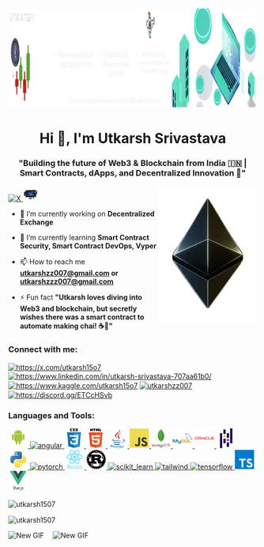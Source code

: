 <h1 align="center">
  <img src="banner.png" alt="Utkarsh Srivastava Banner" width="120%" height="200px"/>
</h1>


<h1 align="center">Hi 👋, I'm Utkarsh Srivastava</h1>
<h3 align="center">"Building the future of Web3 & Blockchain from India 🇮🇳 | Smart Contracts, dApps, and Decentralized Innovation 🚀"</h3>

<img align = "right" alt="ETH" width="200" src="ethereum.gif">
<p align="left">
  <a href="https://x.com/utkarsh15o7" target="blank">
    <img src="https://media1.giphy.com/media/v1.Y2lkPTc5MGI3NjExdTRrazdjZXhkeGFjb2R1d3d6cjNmeGY0bmt0Nm5nejF1ZmVqNHZxMiZlcD12MV9pbnRlcm5hbF9naWZfYnlfaWQmY3Q9Zw/KDGLRKwIMVXV5XLieP/giphy.gif" alt="X" width="30" height="30"/>
  </a>

  <a href="https://etherscan.io/" target="blank">
    <img src="trade.png" alt="Trade" width="30" height="30"/>
  </a>
</p>

- 🔭 I’m currently working on **Decentralized Exchange**

- 🌱 I’m currently learning **Smart Contract Security, Smart Contract DevOps, Vyper**

- 📫 How to reach me **utkarshzz007@gmail.com or utkarshzzz007@gmail.com**

- ⚡ Fun fact **"Utkarsh loves diving into Web3 and blockchain, but secretly wishes there was a smart contract to automate making chai! ☕🚀"**

<h3 align="left">Connect with me:</h3>
<p align="left">
<a href="https://twitter.com/https://x.com/utkarsh15o7" target="blank"><img align="center" src="https://raw.githubusercontent.com/rahuldkjain/github-profile-readme-generator/master/src/images/icons/Social/twitter.svg" alt="https://x.com/utkarsh15o7" height="1" width="1" /></a>
<a href="https://www.linkedin.com/in/utkarsh-srivastava-707aa61b0/" target="blank"><img align="center" src="https://raw.githubusercontent.com/rahuldkjain/github-profile-readme-generator/master/src/images/icons/Social/linked-in-alt.svg" alt="https://www.linkedin.com/in/utkarsh-srivastava-707aa61b0/" height="30" width="40" /></a>
<a href="https://kaggle.com/https://www.kaggle.com/utkarsh15o7" target="blank"><img align="center" src="https://raw.githubusercontent.com/rahuldkjain/github-profile-readme-generator/master/src/images/icons/Social/kaggle.svg" alt="https://www.kaggle.com/utkarsh15o7" height="30" width="40" /></a>
<a href="https://www.leetcode.com/utkarshzz007" target="blank"><img align="center" src="https://raw.githubusercontent.com/rahuldkjain/github-profile-readme-generator/master/src/images/icons/Social/leet-code.svg" alt="utkarshzz007" height="30" width="40" /></a>
<a href="https://discord.gg/https://discord.gg/ETCcHSvb" target="blank"><img align="center" src="https://raw.githubusercontent.com/rahuldkjain/github-profile-readme-generator/master/src/images/icons/Social/discord.svg" alt="https://discord.gg/ETCcHSvb" height="30" width="40" /></a>
</p>

<h3 align="left">Languages and Tools:</h3>
<p align="left"> <a href="https://developer.android.com" target="_blank" rel="noreferrer"> <img src="https://raw.githubusercontent.com/devicons/devicon/master/icons/android/android-original-wordmark.svg" alt="android" width="40" height="40"/> </a> <a href="https://angular.io" target="_blank" rel="noreferrer"> <img src="https://angular.io/assets/images/logos/angular/angular.svg" alt="angular" width="40" height="40"/> </a> <a href="https://www.w3schools.com/css/" target="_blank" rel="noreferrer"> <img src="https://raw.githubusercontent.com/devicons/devicon/master/icons/css3/css3-original-wordmark.svg" alt="css3" width="40" height="40"/> </a> <a href="https://www.w3.org/html/" target="_blank" rel="noreferrer"> <img src="https://raw.githubusercontent.com/devicons/devicon/master/icons/html5/html5-original-wordmark.svg" alt="html5" width="40" height="40"/> </a> <a href="https://www.java.com" target="_blank" rel="noreferrer"> <img src="https://raw.githubusercontent.com/devicons/devicon/master/icons/java/java-original.svg" alt="java" width="40" height="40"/> </a> <a href="https://developer.mozilla.org/en-US/docs/Web/JavaScript" target="_blank" rel="noreferrer"> <img src="https://raw.githubusercontent.com/devicons/devicon/master/icons/javascript/javascript-original.svg" alt="javascript" width="40" height="40"/> </a> <a href="https://www.mongodb.com/" target="_blank" rel="noreferrer"> <img src="https://raw.githubusercontent.com/devicons/devicon/master/icons/mongodb/mongodb-original-wordmark.svg" alt="mongodb" width="40" height="40"/> </a> <a href="https://www.mysql.com/" target="_blank" rel="noreferrer"> <img src="https://raw.githubusercontent.com/devicons/devicon/master/icons/mysql/mysql-original-wordmark.svg" alt="mysql" width="40" height="40"/> </a> <a href="https://www.oracle.com/" target="_blank" rel="noreferrer"> <img src="https://raw.githubusercontent.com/devicons/devicon/master/icons/oracle/oracle-original.svg" alt="oracle" width="40" height="40"/> </a> <a href="https://pandas.pydata.org/" target="_blank" rel="noreferrer"> <img src="https://raw.githubusercontent.com/devicons/devicon/2ae2a900d2f041da66e950e4d48052658d850630/icons/pandas/pandas-original.svg" alt="pandas" width="40" height="40"/> </a> <a href="https://www.python.org" target="_blank" rel="noreferrer"> <img src="https://raw.githubusercontent.com/devicons/devicon/master/icons/python/python-original.svg" alt="python" width="40" height="40"/> </a> <a href="https://pytorch.org/" target="_blank" rel="noreferrer"> <img src="https://www.vectorlogo.zone/logos/pytorch/pytorch-icon.svg" alt="pytorch" width="40" height="40"/> </a> <a href="https://reactjs.org/" target="_blank" rel="noreferrer"> <img src="https://raw.githubusercontent.com/devicons/devicon/master/icons/react/react-original-wordmark.svg" alt="react" width="40" height="40"/> </a> <a href="https://www.rust-lang.org" target="_blank" rel="noreferrer"> <img src="https://raw.githubusercontent.com/devicons/devicon/master/icons/rust/rust-plain.svg" alt="rust" width="40" height="40"/> </a> <a href="https://scikit-learn.org/" target="_blank" rel="noreferrer"> <img src="https://upload.wikimedia.org/wikipedia/commons/0/05/Scikit_learn_logo_small.svg" alt="scikit_learn" width="40" height="40"/> </a> <a href="https://tailwindcss.com/" target="_blank" rel="noreferrer"> <img src="https://www.vectorlogo.zone/logos/tailwindcss/tailwindcss-icon.svg" alt="tailwind" width="40" height="40"/> </a> <a href="https://www.tensorflow.org" target="_blank" rel="noreferrer"> <img src="https://www.vectorlogo.zone/logos/tensorflow/tensorflow-icon.svg" alt="tensorflow" width="40" height="40"/> </a> <a href="https://www.typescriptlang.org/" target="_blank" rel="noreferrer"> <img src="https://raw.githubusercontent.com/devicons/devicon/master/icons/typescript/typescript-original.svg" alt="typescript" width="40" height="40"/> </a> <a href="https://vuejs.org/" target="_blank" rel="noreferrer"> <img src="https://raw.githubusercontent.com/devicons/devicon/master/icons/vuejs/vuejs-original-wordmark.svg" alt="vuejs" width="40" height="40"/> </a> </p>

<p><img align="center" src="https://github-readme-stats.vercel.app/api/top-langs?username=utkarsh1507&show_icons=true&locale=en&layout=compact" alt="utkarsh1507" /></p>
<p><img align="center" src="https://github-readme-streak-stats.herokuapp.com/?user=utkarsh1507&" alt="utkarsh1507" /></p>
<img src="https://media0.giphy.com/media/v1.Y2lkPTc5MGI3NjExcGg5bXhjcjFwMDR2N2p2bWt2NnN0Y295dDR3MWw0d21zM21vaGUzbCZlcD12MV9pbnRlcm5hbF9naWZfYnlfaWQmY3Q9Zw/CrFLL3CnRpw5ddlBMm/giphy.gif" 
     alt="New GIF" width="80" height="80" align="left" style="margin-right: 10px;"/>
<img src="https://media2.giphy.com/media/v1.Y2lkPTc5MGI3NjExNjFudzZjYm1qdTZnenExcnlsdThoMGNnN2JtbDZ2ajRpajNncmc3OSZlcD12MV9pbnRlcm5hbF9naWZfYnlfaWQmY3Q9Zw/78XCFBGOlS6keY1Bil/giphy.gif" 
     alt="New GIF" width="80" height="80" align="left" style="margin-right: 10px;"/>





